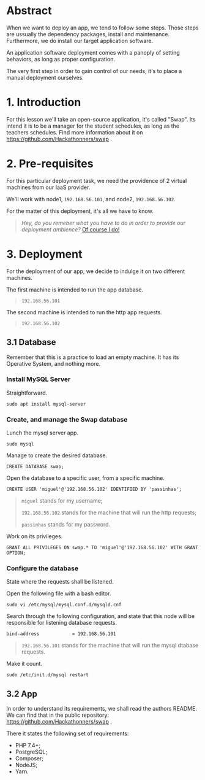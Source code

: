 # Abstract
When we want to deploy an app, we tend to follow some steps. Those steps are ussually the dependency packages, install and maintenance. Furthermore, we do install our target application software.

An application software deployment comes with a panoply of setting behaviors, as long as proper configuration.

The very first step in order to gain control of our needs, it's to place a manual deployment ourselves.

# 1. Introduction
For this lesson we'll take an open-source application, it's called "Swap". Its intend it is to be a manager for the student schedules, as long as the teachers schedules. Find more information about it on https://github.com/Hackathonners/swap .

# 2. Pre-requisites
For this particular deployment task, we need the providence of 2 virtual machines from our IaaS provider.

We'll work with node1, ```192.168.56.101```, and node2, ```192.168.56.102```.

For the matter of this deployment, it's all we have to know.
> *Hey, do you remeber what you have to do in order to provide our deployment ambience?* [Of course I do!](Cloud-Computing-Applications-and-Services/0.CreateVMs_IaaS)

# 3. Deployment
For the deployment of our app, we decide to indulge it on two different machines.

The first machine is intended to run the app database.
> ```192.168.56.101```

The second machine is intended to run the http app requests.
> ```192.168.56.102```

## 3.1 Database
Remember that this is a practice to load an empty machine. It has its Operative System, and nothing more.

### Install MySQL Server
Straightforward.
```
sudo apt install mysql-server
```

### Create, and manage the Swap database
Lunch the mysql server app.
```
sudo mysql
```

Manage to create the desired database.
```
CREATE DATABASE swap;
```

Open the database to a specific user, from a specific machine.
```
CREATE USER 'miguel'@'192.168.56.102' IDENTIFIED BY 'passinhas';
```
> ```miguel``` stands for my username;
> 
> ```192.168.56.102``` stands for the machine that will run the http requests;
> 
> ```passinhas``` stands for my password.

Work on its privileges.
```
GRANT ALL PRIVILEGES ON swap.* TO 'miguel'@'192.168.56.102' WITH GRANT OPTION;
```

### Configure the database
State where the requests shall be listened.

Open the following file with a bash editor.
```
sudo vi /etc/mysql/mysql.conf.d/mysqld.cnf
```
Search through the following configuration, and state that this node will be responsible for listening database requests.
```
bind-address            = 192.168.56.101
```
> ```192.168.56.101``` stands for the machine that will run the mysql dtabase requests.

Make it count.
```
sudo /etc/init.d/mysql restart
```

## 3.2 App
In order to understand its requirements, we shall read the authors README. We can find that in the public repository: https://github.com/Hackathonners/swap .

There it states the following set of requirements:
- PHP 7.4+;
- PostgreSQL;
- Composer;
- NodeJS;
- Yarn.
